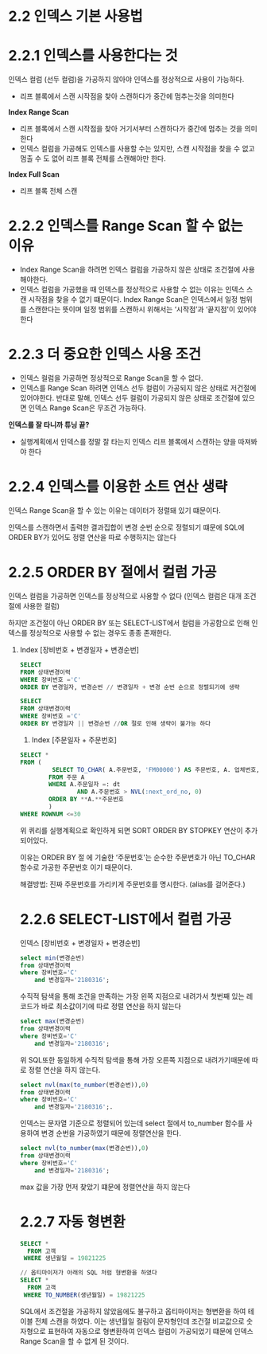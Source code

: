 # 2.2 인덱스 기본 사용법

# 2.2.1 인덱스를 사용한다는 것

인덱스 컬럼 (선두 컬럼)을 가공하지 않아야 인덱스를 정상적으로 사용이 가능하다.

- 리프 블록에서 스캔 시작점을 찾아 스캔하다가 중간에 멈추는것을 의미한다

**Index Range Scan**

- 리프 블록에서 스캔 시작점을 찾아 거기서부터 스캔하다가 중간에 멈추는 것을 의미한다
- 인덱스 컬럼을 가공해도 인덱스를 사용할 수는 있지만, 스캔 시작점을 찾을 수 없고 멈출 수 도 없어 리프 블록 전체를 스캔해야만 한다.

**Index Full Scan**

- 리프 블록 전체 스캔

# 2.2.2 인덱스를 Range Scan 할 수 없는 이유

- Index Range Scan을 하려면 인덱스 컬럼을 가공하지 않은 상태로 조건절에 사용해야한다.
- 인덱스 컬럼을 가공했을 때 인덱스를 정상적으로 사용할 수 없는 이유는 인덱스 스캔 시작점을 찾을 수 없기 떄문이다. Index Range Scan은 인덱스에서 일정 범위를 스캔한다는 뜻이며 일정 범위를 스캔하시 위해서는 ‘시작점’과 ‘끝지점'이 있어야한다

# 2.2.3 더 중요한 인덱스 사용 조건

- 인덱스 컬럼을 가공하면 정상적으로 Range Scan을 할 수 없다.
- 인덱스를 Range Scan 하려면 인덱스 선두 컬럼이 가공되지 않은 상태로 저건절에 있어야한다. 반대로 말해, 인덱스 선두 컬럼이 가공되지 않은 상태로 조건절에 있으면 인덱스 Range Scan은 무조건 가능하다.

**인덱스를 잘 타니까 튜닝 끝?**

- 실행계획에서 인덱스를 정말 잘 타는지 인덱스 리프 블록에서 스캔하는 양을 따져봐야 한다

# 2.2.4 인덱스를 이용한 소트 연산 생략

인덱스 Range Scan을 할 수 있는 이유는 데이터가 정렬돼 있기 떄문이다.

인덱스를 스캔하면서 출력한 결과집합이 변경 순번 순으로 정렬되기 떄문에 SQL에 ORDER BY가 있어도 정렬 연산을 따로 수행하지는 않는다

# 2.2.5 ORDER BY 절에서 컬럼 가공

인덱스 컬럼을 가공하면 인덱스를 정상적으로 사용할 수 없다 (인덱스 컬럼은 대개 조건절에 사용한 컬럼)

하지만 조건절이 아닌 ORDER BY 또는 SELECT-LIST에서 컬럼을 가공함으로 인해 인덱스를 정상적으로 사용할 수 없는 경우도 종종 존재한다.

1. Index [장비번호 + 변경일자 + 변경순번]

    ```sql
    SELECT 
    FROM 상태변경이력
    WHERE 장비번호 ='C'
    ORDER BY 변경일자, 변경순번 // 변경일자 + 변경 순번 순으로 정렬되기에 생략
    
    SELECT 
    FROM 상태변경이력
    WHERE 장비번호 ='C'
    ORDER BY 변경일자 || 변경순번 //OR 절로 인해 생략이 불가능 하다
    ```

    1. Index [주문일자 + 주문번호]

    ```sql
    SELECT *
    FROM (
             SELECT TO_CHAR( A.주문번호, 'FM00000') AS 주문번호, A. 업체번호, A.주문금액
            FROM 주문 A
            WHERE A.주문일자 =: dt
                    AND A.주문번호 > NVL(:next_ord_no, 0)
            ORDER BY **A.**주문번호
            )
    WHERE ROWNUM <=30
    ```

   위 퀴리를 실행계획으로 확인하게 되면 SORT ORDER BY STOPKEY 연산이 추가되어있다.

   이유는 ORDER BY 절 에 기술한 ‘주문번호'는 순수한 주문번호가 아닌 TO_CHAR함수로 가공한 주문번호 이기 때문이다.

   해결방법: 진짜 주문번호를 가리키게 주문번호를 명시한다. (alias를 걸어준다.)

   # 2.2.6 SELECT-LIST에서 컬럼 가공

   인덱스 [장비번호 + 변경일자 + 변경순번]

    ```sql
    select min(변경순번)
    from 상태변경이력
    where 장비번호='C'
    	and 변경일자='2180316';
    ```

   수직적 탐색을 통해 조건을 만족하는 가장 왼쪽 지점으로 내려가서 첫번째 있는 레코드가 바로 최소값이기에 따로 정렬 연산을 하지 않는다

    ```sql
    select max(변경순번)
    from 상태변경이력
    where 장비번호='C'
    	and 변경일자='2180316';
    ```

   위 SQL또한 동일하게 수직적 탐색을 통해 가장 오른쪽 지점으로 내려가기때문에 따로 정렬 연산을 하지 않는다.

    ```sql
    select nvl(max(to_number(변경순번)),0)
    from 상태변경이력
    where 장비번호='C'
    	and 변경일자='2180316';.
    ```

   인덱스는 문자열 기준으로 정렬되어 있는데 select 절에서 to_number 함수를 사용하여 변경 순번을 가공하였기 때문에 정렬연산을 한다.

    ```sql
    select nvl(to_number(max(변경순번)),0)
    from 상태변경이력
    where 장비번호='C'
    	and 변경일자='2180316';
    ```

   max 값을 가장 먼저 찾았기 떄문에 정렬연산을 하지 않는다

   # 2.2.7 자동 형변환

    ```sql
    SELECT *
      FROM 고객
     WHERE 생년월일 = 19821225
    
    // 옵티마이저가 아래의 SQL 처럼 형변환을 하였다
    SELECT *
      FROM 고객
     WHERE TO_NUMBER(생년월일) = 19821225
    ```

   SQL에서 조건절을 가공하지 않았음에도 불구하고 옵티마이저는 형변환을 하여 테이블 전체 스캔을 하였다. 이는 생년월일 컬림이 문자형인데 조건절 비교값으로 숫자형으로 표현하여 자동으로 형변환하여 인덱스 컬럼이 가공되었기 떄문에 인덱스 Range Scan을 할 수 없게 된 것이다.
